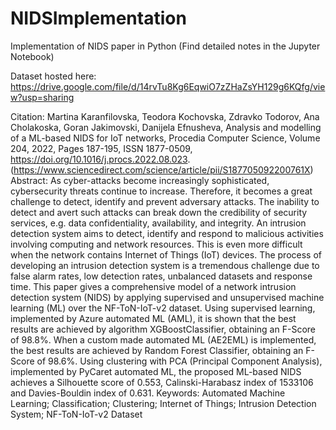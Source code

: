 # NIDSImplementation
Implementation of NIDS paper in Python (Find detailed notes in the Jupyter Notebook)

Dataset hosted here: https://drive.google.com/file/d/14rvTu8Kg6EqwiO7zZHaZsYH129g6KQfg/view?usp=sharing

Citation:
Martina Karanfilovska, Teodora Kochovska, Zdravko Todorov, Ana Cholakoska, Goran Jakimovski, Danijela Efnusheva,
Analysis and modelling of a ML-based NIDS for IoT networks,
Procedia Computer Science,
Volume 204,
2022,
Pages 187-195,
ISSN 1877-0509,
https://doi.org/10.1016/j.procs.2022.08.023.
(https://www.sciencedirect.com/science/article/pii/S187705092200761X)
Abstract: As cyber-attacks become increasingly sophisticated, cybersecurity threats continue to increase. Therefore, it becomes a great challenge to detect, identify and prevent adversary attacks. The inability to detect and avert such attacks can break down the credibility of security services, e.g. data confidentiality, availability, and integrity. An intrusion detection system aims to detect, identify and respond to malicious activities involving computing and network resources. This is even more difficult when the network contains Internet of Things (IoT) devices. The process of developing an intrusion detection system is a tremendous challenge due to false alarm rates, low detection rates, unbalanced datasets and response time. This paper gives a comprehensive model of a network intrusion detection system (NIDS) by applying supervised and unsupervised machine learning (ML) over the NF-ToN-IoT-v2 dataset. Using supervised learning, implemented by Azure automated ML (AML), it is shown that the best results are achieved by algorithm XGBoostClassifier, obtaining an F-Score of 98.8%. When a custom made automated ML (AE2EML) is implemented, the best results are achieved by Random Forest Classifier, obtaining an F-Score of 98.6%. Using clustering with PCA (Principal Component Analysis), implemented by PyCaret automated ML, the proposed ML-based NIDS achieves a Silhouette score of 0.553, Calinski-Harabasz index of 1533106 and Davies-Bouldin index of 0.631.
Keywords: Automated Machine Learning; Classification; Clustering; Internet of Things; Intrusion Detection System; NF-ToN-IoT-v2 Dataset
